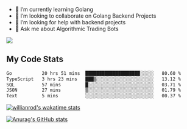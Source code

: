 
- 🌱 I’m currently learning Golang
- 👯 I’m looking to collaborate on Golang Backend Projects
- 🤔 I’m looking for help with backend projects
- 💬 Ask me about Algorithmic Trading Bots

![](https://github-profile-trophy.vercel.app/?username=kevinbarrero)

## My Code Stats

<!--START_SECTION:waka-->

```txt
Go           20 hrs 51 mins  ████████████████████░░░░░   80.60 %
TypeScript   3 hrs 23 mins   ███▒░░░░░░░░░░░░░░░░░░░░░   13.12 %
SQL          57 mins         █░░░░░░░░░░░░░░░░░░░░░░░░   03.71 %
JSON         27 mins         ▒░░░░░░░░░░░░░░░░░░░░░░░░   01.79 %
Text         5 mins          ░░░░░░░░░░░░░░░░░░░░░░░░░   00.37 %
```

<!--END_SECTION:waka-->

[![willianrod's wakatime stats](https://github-readme-stats.vercel.app/api/wakatime?username=holdandup&layout=compact&theme=react&custom_title=Wakatime%20All%20Time%20Stats&langs_count=8)](https://github.com/anuraghazra/github-readme-stats)

[![Anurag's GitHub stats](https://github-readme-stats.vercel.app/api?username=Kevinbarrero)](https://github.com/anuraghazra/github-readme-stats)




